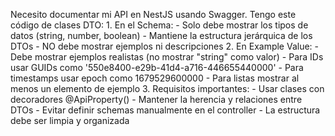   
Necesito documentar mi API en NestJS usando Swagger. Tengo este código de clases DTO: 1. En el Schema: - Solo debe mostrar los tipos de datos (string, number, boolean) - Mantiene la estructura jerárquica de los DTOs - NO debe mostrar ejemplos ni descripciones 2. En Example Value: - Debe mostrar ejemplos realistas (no mostrar "string" como valor) - Para IDs usar GUIDs como '550e8400-e29b-41d4-a716-446655440000' - Para timestamps usar epoch como 1679529600000 - Para listas mostrar al menos un elemento de ejemplo 3. Requisitos importantes: - Usar clases con decoradores @ApiProperty() - Mantener la herencia y relaciones entre DTOs - Evitar definir schemas manualmente en el controller - La estructura debe ser limpia y organizada